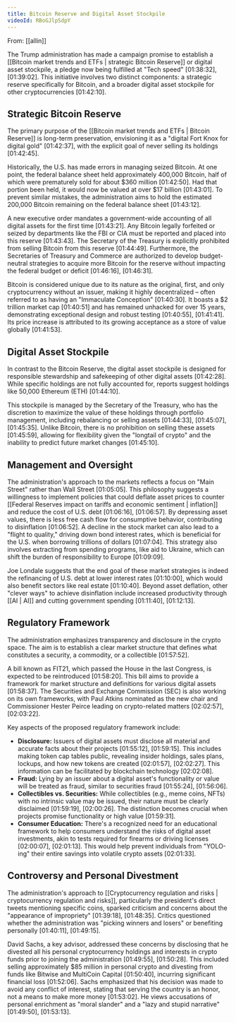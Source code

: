 ```yaml
---
title: Bitcoin Reserve and Digital Asset Stockpile
videoId: RBoGJlpSdpY
---
```


From: [[allin]] <br/> 

The Trump administration has made a campaign promise to establish a [[Bitcoin market trends and ETFs | strategic Bitcoin Reserve]] or digital asset stockpile, a pledge now being fulfilled at "Tech speed" [01:38:32], [01:39:02]. This initiative involves two distinct components: a strategic reserve specifically for Bitcoin, and a broader digital asset stockpile for other cryptocurrencies [01:42:10].

## Strategic Bitcoin Reserve

The primary purpose of the [[Bitcoin market trends and ETFs | Bitcoin Reserve]] is long-term preservation, envisioning it as a "digital Fort Knox for digital gold" [01:42:37], with the explicit goal of never selling its holdings [01:42:45].

Historically, the U.S. has made errors in managing seized Bitcoin. At one point, the federal balance sheet held approximately 400,000 Bitcoin, half of which were prematurely sold for about $360 million [01:42:50]. Had that portion been held, it would now be valued at over $17 billion [01:43:01]. To prevent similar mistakes, the administration aims to hold the estimated 200,000 Bitcoin remaining on the federal balance sheet [01:43:12].

A new executive order mandates a government-wide accounting of all digital assets for the first time [01:43:21]. Any Bitcoin legally forfeited or seized by departments like the FBI or CIA must be reported and placed into this reserve [01:43:43]. The Secretary of the Treasury is explicitly prohibited from selling Bitcoin from this reserve [01:44:49]. Furthermore, the Secretaries of Treasury and Commerce are authorized to develop budget-neutral strategies to acquire more Bitcoin for the reserve without impacting the federal budget or deficit [01:46:16], [01:46:31].

Bitcoin is considered unique due to its nature as the original, first, and only cryptocurrency without an issuer, making it highly decentralized – often referred to as having an "Immaculate Conception" [01:40:30]. It boasts a $2 trillion market cap [01:40:51] and has remained unhacked for over 15 years, demonstrating exceptional design and robust testing [01:40:55], [01:41:41]. Its price increase is attributed to its growing acceptance as a store of value globally [01:41:53].

## Digital Asset Stockpile

In contrast to the Bitcoin Reserve, the digital asset stockpile is designed for responsible stewardship and safekeeping of other digital assets [01:42:28]. While specific holdings are not fully accounted for, reports suggest holdings like 50,000 Ethereum (ETH) [01:44:10].

This stockpile is managed by the Secretary of the Treasury, who has the discretion to maximize the value of these holdings through portfolio management, including rebalancing or selling assets [01:44:33], [01:45:07], [01:45:35]. Unlike Bitcoin, there is no prohibition on selling these assets [01:45:59], allowing for flexibility given the "longtail of crypto" and the inability to predict future market changes [01:45:10].

## Management and Oversight

The administration's approach to the markets reflects a focus on "Main Street" rather than Wall Street [01:05:05]. This philosophy suggests a willingness to implement policies that could deflate asset prices to counter [[Federal Reserves impact on tariffs and economic sentiment | inflation]] and reduce the cost of U.S. debt [01:06:16], [01:06:57]. By depressing asset values, there is less free cash flow for consumptive behavior, contributing to disinflation [01:06:52]. A decline in the stock market can also lead to a "flight to quality," driving down bond interest rates, which is beneficial for the U.S. when borrowing trillions of dollars [01:07:04]. This strategy also involves extracting from spending programs, like aid to Ukraine, which can shift the burden of responsibility to Europe [01:09:09].

Joe Londale suggests that the end goal of these market strategies is indeed the refinancing of U.S. debt at lower interest rates [01:10:00], which would also benefit sectors like real estate [01:10:40]. Beyond asset deflation, other "clever ways" to achieve disinflation include increased productivity through [[AI | AI]] and cutting government spending [01:11:40], [01:12:13].

## Regulatory Framework

The administration emphasizes transparency and disclosure in the crypto space. The aim is to establish a clear market structure that defines what constitutes a security, a commodity, or a collectible [01:57:52].

A bill known as FIT21, which passed the House in the last Congress, is expected to be reintroduced [01:58:20]. This bill aims to provide a framework for market structure and definitions for various digital assets [01:58:37]. The Securities and Exchange Commission (SEC) is also working on its own frameworks, with Paul Atkins nominated as the new chair and Commissioner Hester Peirce leading on crypto-related matters [02:02:57], [02:03:22].

Key aspects of the proposed regulatory framework include:
*   **Disclosure:** Issuers of digital assets must disclose all material and accurate facts about their projects [01:55:12], [01:59:15]. This includes making token cap tables public, revealing insider holdings, sales plans, lockups, and how new tokens are created [02:01:57], [02:02:27]. This information can be facilitated by blockchain technology [02:02:08].
*   **Fraud:** Lying by an issuer about a digital asset's functionality or value will be treated as fraud, similar to securities fraud [01:55:24], [01:56:06].
*   **Collectibles vs. Securities:** While collectibles (e.g., meme coins, NFTs) with no intrinsic value may be issued, their nature must be clearly disclaimed [01:59:19], [02:00:26]. The distinction becomes crucial when projects promise functionality or high value [01:59:31].
*   **Consumer Education:** There's a recognized need for an educational framework to help consumers understand the risks of digital asset investments, akin to tests required for firearms or driving licenses [02:00:07], [02:01:13]. This would help prevent individuals from "YOLO-ing" their entire savings into volatile crypto assets [02:01:33].

## Controversy and Personal Divestment

The administration's approach to [[Cryptocurrency regulation and risks | cryptocurrency regulation and risks]], particularly the president's direct tweets mentioning specific coins, sparked criticism and concerns about the "appearance of impropriety" [01:39:18], [01:48:35]. Critics questioned whether the administration was "picking winners and losers" or benefiting personally [01:40:11], [01:49:15].

David Sachs, a key advisor, addressed these concerns by disclosing that he divested all his personal cryptocurrency holdings and interests in crypto funds prior to joining the administration [01:49:55], [01:50:28]. This included selling approximately $85 million in personal crypto and divesting from funds like Bitwise and MultiCoin Capital [01:50:40], incurring significant financial loss [01:52:06]. Sachs emphasized that his decision was made to avoid any conflict of interest, stating that serving the country is an honor, not a means to make more money [01:53:02]. He views accusations of personal enrichment as "moral slander" and a "lazy and stupid narrative" [01:49:50], [01:53:13].